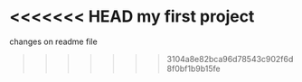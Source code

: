 <<<<<<< HEAD
my first project
=======
changes on readme file
>>>>>>> 3104a8e82bca96d78543c902f6d8f0bf1b9b15fe
